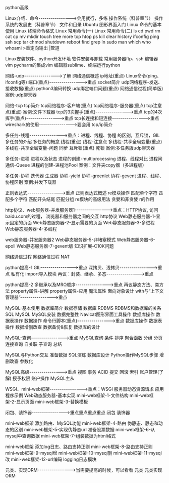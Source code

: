 
python高级

Linux介绍、命令---------------->会用就行，多练
	操作系统（科普章节）
	操作系统的发展史（科普章节）
	文件和目录
	Ubuntu 图形界面入门
	Linux 命令的基本使用
	Linux 终端命令格式
	Linux 常用命令(一)
	Linux 常用命令(二)
	ls cd pwd rm cat cp mv mkdir touch tree more top htop ps kill clear history ifconfig ping ssh scp tar 
	chmod shutdown reboot find grep ln sudo man which who whoami >重定向输出 |管道

Linux安装软件、python开发环境
	软件安装与卸载
	常用服务器ftp、ssh
	编辑器vim
	pycharm的集成vim
	编辑器sublime、终端运行python

网络-udp---------------->了解
	网络通信概述
	ip地址(重点)
	Linux命令(ping、ifconfig等)
	端口(重点)---------------->重点
	socket简介
	udp网络程序-发送、接收数据(重点)
	python3编码转换
	udp绑定端口问题(重点)
	网络通信过程(简单版)
	案例:udp聊天器

网络-tcp
	tcp简介
	tcp网络程序-客户端(重点)
	tcp网络程序-服务器(重点)
	tcp注意点(重点)
	案例:文件下载器
	tcp的3次握手(重点)---------------->重点
	tcp的4次挥手(重点)---------------->重点
	tcp长连接和短连接---------------->重点
	wireshark的使用---------------->要会用
	tcp/ip简介

多任务-线程---------------->重点：进程、线程、协程 的区别，互斥锁，GIL
	多任务的介绍
	多任务的概念
	线程(重点)
	线程-注意点
	多线程-共享全局变量(重点)
	多线程-共享全局变量-问题
	同步
	互斥锁(重点)
	死锁
	案例:多任务版udp聊天器

多任务-进程
	进程以及状态
	进程的创建-multiprocessing
	进程、线程对比
	进程间通信-Queue
	进程的创建-进程池Pool
	案例：文件夹copy器（多进程版）

多任务-协程
	迭代器
	生成器
	协程-yield
	协程-greenlet
	协程-gevent
	进程、线程、协程区别
	案例:并发下载器

正则表达式---------------->重点
	正则表达式概述
	re模块操作
	匹配单个字符
	匹配多个字符
	匹配开头结尾
	匹配分组
	re模块的高级用法
	贪婪和非贪婪
	r的作用

http协议、web服务器-并发服务器1---------------->重点：HTTP协议, 访问baidu.com的过程， 浏览器和服务器之间的交互
	http协议
	Web静态服务器-1-显示固定的页面
	Web静态服务器-2-显示需要的页面
	Web静态服务器-3-多进程
	Web静态服务器-4-多线程

web服务器-并发服务器2
	Web静态服务器-5-非堵塞模式
	Web静态服务器-6-epoll
	Web静态服务器-7-gevent版
	知识扩展-C10K问题

网络通信过程
	网络通信过程
	NAT

python提高-1
	GIL---------------->重点
	深拷贝、浅拷贝---------------->重点
	私有化
	import导入模块
	再议：封装、继承、多态---------------->重点
	
python提高-2
	多继承以及MRO顺序---------------->重点
	再议静态方法、类方法
	property属性-讲解
	property属性-应用
	魔法属性
	面向对象设计
	with与“上下文管理器”---------------->重点

MySQL-基本使用
	数据库简介
		数据存储
		数据库
		RDBMS
		RDBMS和数据库的关系
		SQL
		MySQL
	MySQL安装
	数据完整性
	Navicat图形界面工具操作
		数据库操作
		数据表操作
		数据操作
	命令行脚本(重点)---------------->重点
		数据库操作
		数据表操作
		数据增删改查
		数据备份&恢复
	数据库的设计

MySQL-查询---------------->重点
	MySQL查询
	条件
	排序
	聚合函数
	分组
	分页
	连接查询
	自关联
	子查询
	总结


MySQL与Python交互
	准备数据
	SQL演练
	数据库设计
	Python操作MySQL步骤
	增删改查
	参数化


MySQL高级---------------->重点
	视图
	事务 ACID
		提交
		回滚
	索引
	账户管理(了解)
		授予权限
		账户操作
	MySQL主从

WSGI、mini-web框架---------------->重点：WSGI
	服务器动态资源请求
	应用程序示例
	Web动态服务器-基本实现
	mini-web框架-1-文件结构
	mini-web框架-2-显示页面
	mini-web框架-3-替换模板

闭包、装饰器---------------->重点重点重点重点
	闭包
	装饰器

mini-web框架 添加路由、MySQL功能
	mini-web框架-4-路由
	伪静态、静态和动态的区别
	mini-web框架-5-实现伪静态url
	准备股票数据
	mini-web框架-6-从mysql中查询数据
	mini-web框架-7-组装数据为html格式

mini-web框架 添加log日志、路由支持正则
	mini-web框架-8-路由支持正则
	mini-web框架-9-mysql增
	mini-web框架-10-mysql删
	mini-web框架-11-mysql改
	mini-web框架-12-url编码
	logging日志模块

元类、实现ORM---------------->当需要提高的时候，可以看看
	元类
	元类实现ORM